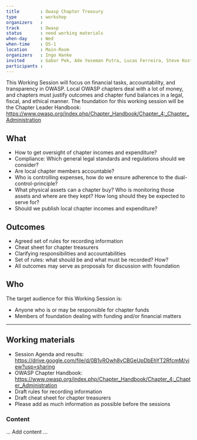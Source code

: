 ```yaml
---
title        : Owasp Chapter Treasury
type         : workshop
organizers   :
track        : Owasp
status       : need working materials
when-day     : Wed
when-time    : DS-1
location     : Main-Room
organizers   : Ingo Hanke
invited      : Gabor Pek, Ade Yoseman Putra, Lucas Ferreira, Steve Kosten, Akshay Sharma, Felipe Zipitria, Mateo Martinez, Christian DeHoyos, Magno Logan, Steven van der Baan, Adrian Winckles, Sam Stepanyan, Tamer Elzayyat, Alexander Antukh, Carlos Serrao, Katy Anton, Abhinav Sejpal, Mane Piperevski, Yogesh Sharma, Mike Goodwin, Viktor Lindstrom
participants : 
---
```


This Working Session will focus on financial tasks, accountability, and transparency in OWASP. Local OWASP chapters deal with a lot of money, and chapters must justify outcomes and chapter fund balances in a legal, fiscal, and ethical manner. The foundation for this working session will be the Chapter Leader Handbook: https://www.owasp.org/index.php/Chapter_Handbook/Chapter_4:_Chapter_Administration

## What

- How to get oversight of chapter incomes and expenditure?
- Compliance: Which general legal standards and regulations should we consider?
- Are local chapter members accountable?
- Who is controlling expenses, how do we ensure adherence to the dual-control-principle?
- What physical assets can a chapter buy? Who is monitoring those assets and where are they kept? How long should they be expected to serve for?
- Should we publish local chapter incomes and expenditure?

## Outcomes

- Agreed set of rules for recording information
- Cheat sheet for chapter treasurers
- Clarifying responsibilities and accountabilities
- Set of rules: what should be and what must be recorded? How?
- All outcomes may serve as proposals for discussion with foundation

## Who

The target audience for this Working Session is:

- Anyone who is or may be responsible for chapter funds
- Members of foundation dealing with funding and/or financial matters

--- 

## Working materials

- Session Agenda and results: https://drive.google.com/file/d/0B1vROwh8vCBGeUpDbEhYT2RfcmM/view?usp=sharing
- OWASP Chapter Handbook: https://www.owasp.org/index.php/Chapter_Handbook/Chapter_4:_Chapter_Administration
- Draft rules for recording information
- Draft cheat sheet for chapter treasurers
- Please add as much information as possible before the sessions

### Content

... Add content ...
